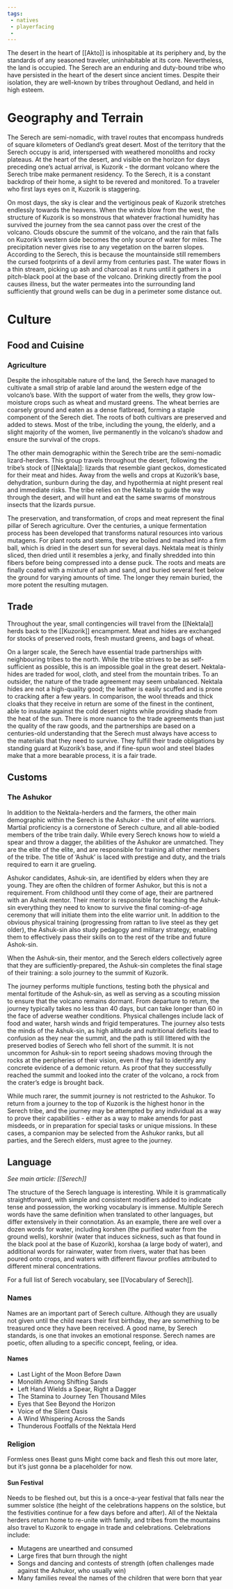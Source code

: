 ```yaml
---
tags:
 - natives
 - playerfacing
 - 
---
```



The desert in the heart of [[Akto]] is inhospitable at its periphery and, by the standards of any seasoned traveler, uninhabitable at its core. Nevertheless, the land is occupied. The Serech are an enduring and duty-bound tribe who have persisted in the heart of the desert since ancient times. Despite their isolation, they are well-known by tribes throughout Oedland, and held in high esteem.

# Geography and Terrain


The Serech are semi-nomadic, with travel routes that encompass hundreds of square kilometers of Oedland’s great desert. Most of the territory that the Serech occupy is arid, interspersed with weathered monoliths and rocky plateaus. At the heart of the desert, and visible on the horizon for days preceding one’s actual arrival, is Kuzorik - the dormant volcano where the Serech tribe make permanent residency. To the Serech, it is a constant backdrop of their home, a sight to be revered and monitored. To a traveler who first lays eyes on it, Kuzorik is staggering.

On most days, the sky is clear and the vertiginous peak of Kuzorik stretches endlessly towards the heavens. When the winds blow from the west, the structure of Kuzorik is so monstrous that whatever fractional humidity has survived the journey from the sea cannot pass over the crest of the volcano. Clouds obscure the summit of the volcano, and the rain that falls on Kuzorik’s western side becomes the only source of water for miles. The precipitation never gives rise to any vegetation on the barren slopes. According to the Serech, this is because the mountainside still remembers the cursed footprints of a devil army from centuries past. The water flows in a thin stream, picking up ash and charcoal as it runs until it gathers in a pitch-black pool at the base of the volcano. Drinking directly from the pool causes illness, but the water permeates into the surrounding land sufficiently that ground wells can be dug in a perimeter some distance out.

# Culture
## Food and Cuisine
### Agriculture

Despite the inhospitable nature of the land, the Serech have managed to cultivate a small strip of arable land around the western edge of the volcano’s base. With the support of water from the wells, they grow low-moisture crops such as wheat and mustard greens. The wheat berries are coarsely ground and eaten as a dense flatbread, forming a staple component of the Serech diet. The roots of both cultivars are preserved and added to stews. Most of the tribe, including the young, the elderly, and a slight majority of the women, live permanently in the volcano’s shadow and ensure the survival of the crops.

The other main demographic within the Serech tribe are the semi-nomadic lizard-herders. This group travels throughout the desert, following the tribe’s stock of [[Nektala]]: lizards that resemble giant geckos, domesticated for their meat and hides. Away from the wells and crops at Kuzorik’s base, dehydration, sunburn during the day, and hypothermia at night present real and immediate risks. The tribe relies on the Nektala to guide the way through the desert, and will hunt and eat the same swarms of monstrous insects that the lizards pursue. 

The preservation, and transformation, of crops and meat represent the final pillar of Serech agriculture. Over the centuries, a unique fermentation process has been developed that transforms natural resources into various mutagens. For plant roots and stems, they are boiled and mashed into a firm ball, which is dried in the desert sun for several days. Nektala meat is thinly sliced, then dried until it resembles a jerky, and finally shredded into thin fibers before being compressed into a dense puck. The roots and meats are finally coated with a mixture of ash and sand, and buried several feet below the ground for varying amounts of time. The longer they remain buried, the more potent the resulting mutagen.

## Trade
Throughout the year, small contingencies will travel from the [[Nektala]] herds back to the [[Kuzorik]] encampment. Meat and hides are exchanged for stocks of preserved roots, fresh mustard greens, and bags of wheat.

On a larger scale, the Serech have essential trade partnerships with neighbouring tribes to the north. While the tribe strives to be as self-sufficient as possible, this is an impossible goal in the great desert. Nektala-hides are traded for wool, cloth, and steel from the mountain tribes. To an outsider, the nature of the trade agreement may seem unbalanced. Nektala hides are not a high-quality good; the leather is easily scuffed and is prone to cracking after a few years. In comparison, the wool threads and thick cloaks that they receive in return are some of the finest in the continent, able to insulate against the cold desert nights while providing shade from the heat of the sun. There is more nuance to the trade agreements than just the quality of the raw goods, and the partnerships are based on a centuries-old understanding that the Serech must always have access to the materials that they need to survive. They fulfill their trade obligations by standing guard at Kuzorik’s base, and if fine-spun wool and steel blades make that a more bearable process, it is a fair trade.

## Customs
### The Ashukor

In addition to the Nektala-herders and the farmers, the other main demographic within the Serech is the Ashukor - the unit of elite warriors. Martial proficiency is a cornerstone of Serech culture, and all able-bodied members of the tribe train daily. While every Serech knows how to wield a spear and throw a dagger, the abilities of the Ashukor are unmatched. They are the elite of the elite, and are responsible for training all other members of the tribe. The title of ‘Ashuk’ is laced with prestige and duty, and the trials required to earn it are grueling. 

Ashukor candidates, Ashuk-sin, are identified by elders when they are young. They are often the children of former Ashukor, but this is not a requirement. From childhood until they come of age, their are partnered with an Ashuk mentor. Their mentor is responsible for teaching the Ashuk-sin everything they need to know to survive the final coming-of-age ceremony that will initiate them into the elite warrior unit. In addition to the obvious physical training (progressing from rattan to live steel as they get older), the Ashuk-sin also study pedagogy and military strategy, enabling them to effectively pass their skills on to the rest of the tribe and future Ashok-sin. 

When the Ashuk-sin, their mentor, and the Serech elders collectively agree that they are sufficiently-prepared, the Ashuk-sin completes the final stage of their training: a solo journey to the summit of Kuzorik. 

The journey performs multiple functions, testing both the physical and mental fortitude of the Ashuk-sin, as well as serving as a scouting mission to ensure that the volcano remains dormant. From departure to return, the journey typically takes no less than 40 days, but can take longer than 60 in the face of adverse weather conditions. Physical challenges include lack of food and water, harsh winds and frigid temperatures. The journey also tests the minds of the Ashuk-sin, as high altitude and nutritional deficits lead to confusion as they near the summit, and the path is still littered with the preserved bodies of Serech who fell short of the summit. It is not uncommon for Ashuk-sin to report seeing shadows moving through the rocks at the peripheries of their vision, even if they fail to identify any concrete evidence of a demonic return. As proof that they successfully reached the summit and looked into the crater of the volcano, a rock from the crater’s edge is brought back. 

While much rarer, the summit journey is not restricted to the Ashukor. To return from a journey to the top of Kuzorik is the highest honor in the Serech tribe, and the journey may be attempted by any individual as a way to prove their capabilities - either as a way to make amends for past misdeeds, or in preparation for special tasks or unique missions. In these cases, a companion may be selected from the Ashukor ranks, but all parties, and the Serech elders, must agree to the journey. 

## Language
_See main article: [[Serech]]_

The structure of the Serech language is interesting. While it is grammatically straightforward, with simple and consistent modifiers added to indicate tense and possession, the working vocabulary is immense. Multiple Serech words have the same definition when translated to other languages, but differ extensively in their connotation. As an example, there are well over a dozen words for water, including korshen (the purified water from the ground wells), korshnir (water that induces sickness, such as that found in the black pool at the base of Kuzorik), korshaa (a large body of water), and additional words for rainwater, water from rivers, water that has been poured onto crops, and waters with different flavour profiles attributed to different mineral concentrations.

For a full list of Serech vocabulary, see [[Vocabulary of Serech]]. 

### Names
Names are an important part of Serech culture. Although they are usually not given until the child nears their first birthday, they are something to be treasured once they have been received. A good name, by Serech standards, is one that invokes an emotional response. Serech names are poetic, often alluding to a specific concept, feeling, or idea. 


#### Names

- Last Light of the Moon Before Dawn
- Monolith Among Shifting Sands
- Left Hand Wields a Spear, Right a Dagger
- The Stamina to Journey Ten Thousand Miles
- Eyes that See Beyond the Horizon
- Voice of the Silent Oasis
- A Wind Whispering Across the Sands
- Thunderous Footfalls of the Nektala Herd


### Religion
Formless ones 
Beast guns
Might come back and flesh this out more later, but it’s just gonna be a placeholder for now.

#### Sun Festival
Needs to be fleshed out, but this is a once-a-year festival that falls near the summer solstice (the height of the celebrations happens on the solstice, but the festivities continue for a few days before and after). All of the Nektala herders return home to re-unite with family, and tribes from the mountains also travel to Kuzorik to engage in trade and celebrations. Celebrations include: 

- Mutagens are unearthed and consumed
- Large fires that burn through the night
- Songs and dancing and contests of strength (often challenges made against the Ashukor, who usually win)
- Many families reveal the names of the children that were born that year